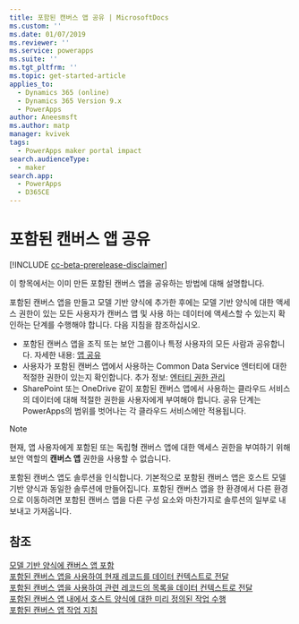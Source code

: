 ```yaml
---
title: 포함된 캔버스 앱 공유 | MicrosoftDocs
ms.custom: ''
ms.date: 01/07/2019
ms.reviewer: ''
ms.service: powerapps
ms.suite: ''
ms.tgt_pltfrm: ''
ms.topic: get-started-article
applies_to:
  - Dynamics 365 (online)
  - Dynamics 365 Version 9.x
  - PowerApps
author: Aneesmsft
ms.author: matp
manager: kvivek
tags:
  - PowerApps maker portal impact
search.audienceType:
  - maker
search.app:
  - PowerApps
  - D365CE
---
```


# <a name="share-an-embedded-canvas-app"></a>포함된 캔버스 앱 공유
[!INCLUDE [cc-beta-prerelease-disclaimer](../../includes/cc-beta-prerelease-disclaimer.md)]

이 항목에서는 이미 만든 포함된 캔버스 앱을 공유하는 방법에 대해 설명합니다.

포함된 캔버스 앱을 만들고 모델 기반 양식에 추가한 후에는 모델 기반 양식에 대한 액세스 권한이 있는 모든 사용자가 캔버스 앱 및 사용 하는 데이터에 액세스할 수 있는지 확인하는 단계를 수행해야 합니다. 다음 지침을 참조하십시오.
-   포함된 캔버스 앱을 조직 또는 보안 그룹이나 특정 사용자의 모든 사람과 공유합니다. 자세한 내용: [앱 공유](../canvas-apps/share-app.md#share-an-app)
-   사용자가 포함된 캔버스 앱에서 사용하는 Common Data Service 엔터티에 대한 적절한 권한이 있는지 확인합니다. 추가 정보: [엔터티 권한 관리](../canvas-apps/share-app.md#manage-entity-permissions)
-   SharePoint 또는 OneDrive 같이 포함된 캔버스 앱에서 사용하는 클라우드 서비스의 데이터에 대해 적절한 권한을 사용자에게 부여해야 합니다. 공유 단계는 PowerApps의 범위를 벗어나는 각 클라우드 서비스에만 적용됩니다.

> [!NOTE]
> 현재, 앱 사용자에게 포함된 또는 독립형 캔버스 앱에 대한 액세스 권한을 부여하기 위해 보안 역할의 **캔버스 앱** 권한을 사용할 수 없습니다.

포함된 캔버스 앱도 솔루션을 인식합니다. 기본적으로 포함된 캔버스 앱은 호스트 모델 기반 양식과 동일한 솔루션에 만들어집니다. 포함된 캔버스 앱을 한 환경에서 다른 환경으로 이동하려면 포함된 캔버스 앱을 다른 구성 요소와 마찬가지로 솔루션의 일부로 내보내고 가져옵니다.

## <a name="see-also"></a>참조
[모델 기반 양식에 캔버스 앱 포함](embed-canvas-app-in-form.md) <br />
[포함된 캔버스 앱을 사용하여 현재 레코드를 데이터 컨텍스트로 전달](pass-current-embedded-canvas-app.md) <br />
[포함된 캔버스 앱을 사용하여 관련 레코드의 목록을 데이터 컨텍스트로 전달](pass-related-embedded-canvas-app.md) <br />
[포함된 캔버스 앱 내에서 호스트 양식에 대한 미리 정의된 작업 수행](embedded-canvas-app-actions.md) <br />
[포함된 캔버스 앱 작업 지침](embedded-canvas-app-guidelines.md)
